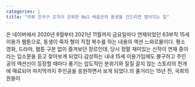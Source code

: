 ```yaml
---
categories: j
title: "리뷰 전국구 조직이 은퇴한 No1 싸움꾼의 동생을 건드리면 벌어지는 일"
---
```

은 네이버에서 2020년 9월부터 2021년 11월까지 금요일마다 연재되었던 63부작 15세 이용가 웹툰으로, 동생이 죽자 형이 직접 복수를 하는 내용의 액션 느와르물이다. 평소 영화, 드라마, 웹툰 구분 없이 즐겨보던 장르인데, 당시 정말 재미있는 신작이 연재 중이라는 입소문을 듣고 찾아보게 되었다.감상하는 내내 15세 이용가임에도 불구하고 주인공의 액션신이 등장할 때마다 풍기는 압도적인 분위기와 질질 끌지 않는 스토리의 전개에 매료되어 마지막까지 주인공을 응원하면서 보게 되었다.의 줄거리는 15년 전, 국회의원들이